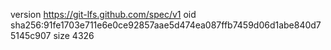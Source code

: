 version https://git-lfs.github.com/spec/v1
oid sha256:91fe1703e711e6e0ce92857aae5d474ea087ffb7459d06d1abe840d75145c907
size 4326
